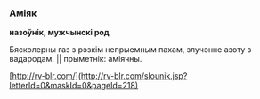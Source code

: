 ### Аміяк
**назоўнік, мужчынскі род**

Бясколерны газ з рэзкім непрыемным пахам, злучэнне азоту з вадародам. || прыметнік: аміячны.

<a rel="author">[http://rv-blr.com/](http://rv-blr.com/slounik.jsp?letterId=0&maskId=0&pageId=218)</a>
